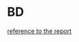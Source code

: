 # BD
[reference to the report](https://docs.google.com/document/d/1mBnLbRKJayJC82vuCFrE3ot3vdKtmKChoviOWRGdoN0/edit?usp=sharing)
